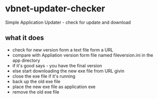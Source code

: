 # vbnet-updater-checker
Simple Application Updater - check for update and download

## what it does 
* check for new version form a text file form a URL
* compare with Appliation version form file named fileversion.ini in the app directory 
* if it's good says - you have the final version 
* else start downloading the new exe file from URL givin
* close the exe file if it's running
* back up the old exe file 
* place the new exe file as application exe
* remove the old exe file
